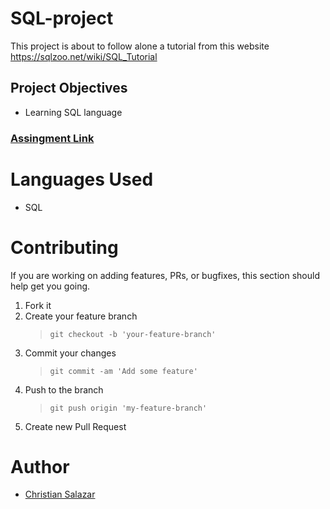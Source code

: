 # SQL-project
This project is about to follow alone a tutorial from this website https://sqlzoo.net/wiki/SQL_Tutorial

## Project Objectives

- Learning SQL language


### [Assingment Link](https://www.theodinproject.com/courses/databases/lessons/sql)


# Languages Used

- SQL


# Contributing

If you are working on adding features, PRs, or bugfixes, this section should help get you going.

1. Fork it
2. Create your feature branch
   > `git checkout -b 'your-feature-branch'`
3. Commit your changes
   > `git commit -am 'Add some feature'`
4. Push to the branch
   > `git push origin 'my-feature-branch'`
5. Create new Pull Request

# Author

- [Christian Salazar](https://github.com/Grifo89)
